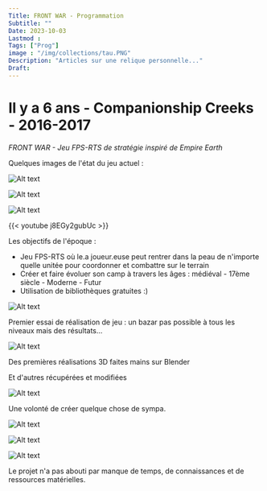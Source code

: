 ```yaml
---
Title: FRONT WAR - Programmation
Subtitle: ""
Date: 2023-10-03
Lastmod : 
Tags: ["Prog"]
image : "/img/collections/tau.PNG"
Description: "Articles sur une relique personnelle..."
Draft: 
---
```


# Il y a 6 ans - Companionship Creeks - 2016-2017

*FRONT WAR - Jeu FPS-RTS de stratégie inspiré de Empire Earth*

Quelques images de l'état du jeu actuel : 

![Alt text](/img/collections/iso_view_3.png "")

![Alt text](/img/collections/iso_view_2.png "")

![Alt text](/img/collections/iso_view.png "")

{{< youtube j8EGy2gubUc >}}

Les objectifs de l'époque : 

- Jeu FPS-RTS où le.a joueur.euse peut rentrer dans la peau de n'importe quelle unitée pour coordonner et combattre sur le terrain
- Créer et faire évoluer son camp à travers les âges : médiéval - 17ème siècle - Moderne - Futur
- Utilisation de bibliothèques gratuites :)

![Alt text](/img/collections/aaah.png "")

Premier essai de réalisation de jeu : un bazar pas possible à tous les niveaux mais des résultats...

![Alt text](/img/collections/wall_tau.PNG "") 

Des premières réalisations 3D faites mains sur Blender

Et d'autres récupérées et modifiées 

![Alt text](/img/collections/tau_2.PNG "") 

Une volonté de créer quelque chose de sympa. 

![Alt text](/img/collections/Doc_2.PNG "")

![Alt text](/img/collections/Doc.PNG "")

![Alt text](/img/collections/batiment_doc.PNG "")


Le projet n'a pas abouti par manque de temps, de connaissances et de ressources matérielles. 




